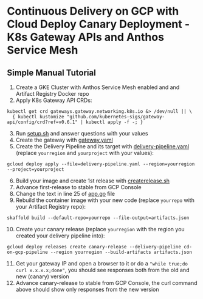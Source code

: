# Continuous Delivery on GCP with Cloud Deploy Canary Deployment - K8s Gateway APIs and Anthos Service Mesh

## Simple Manual Tutorial

1. Create a GKE Cluster with Anthos Service Mesh enabled and and Artifact Registry Docker repo
2. Apply K8s Gateway API CRDs:
```
kubectl get crd gateways.gateway.networking.k8s.io &> /dev/null || \
  { kubectl kustomize "github.com/kubernetes-sigs/gateway-api/config/crd?ref=v0.6.1" | kubectl apply -f -; }
```
3. Run [setup.sh](setup.sh) and answer questions with your values
4. Create the gateway with [gateway.yaml](gateway.yaml)
5. Create the Delivery Pipeline and its target with [delivery-pipeline.yaml](delivery-pipeline.yaml) (replace `yourregion` and `yourproject` with your values):
```
gcloud deploy apply --file=delivery-pipeline.yaml --region=yourregion --project=yourproject
```
6. Build your image and create 1st release with [createrelease.sh](createrelease.sh)
7. Advance first-release to stable from GCP Console
8. Change the text in line 25 of [app.go](cdongcp-app/app.go) file
9. Rebuild the container image with your new code (replace `yourrepo` with your Artifact Registry repo):
```
skaffold build --default-repo=yourrepo --file-output=artifacts.json
```
10. Create your canary release (replace `yourregion` with the region you created your delivery pipeline into):
```
gcloud deploy releases create canary-release --delivery-pipeline cd-on-gcp-pipeline --region yourregion --build-artifacts artifacts.json
```
11. Get your gateway IP and open a browser to it or do a `"while true;do curl x.x.x.x;done"`, you should see responses both from the old and new (canary) version
12. Advance canary-release to stable from GCP Console, the curl command above should show only responses from the new version
